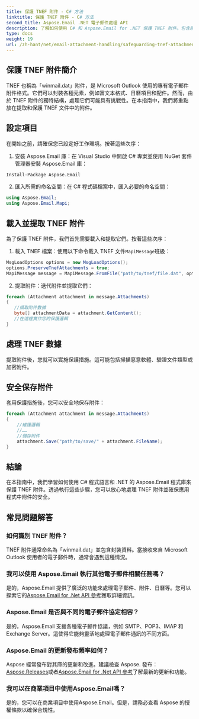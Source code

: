 ```yaml
---
title: 保護 TNEF 附件 - C# 方法
linktitle: 保護 TNEF 附件 - C# 方法
second_title: Aspose.Email .NET 電子郵件處理 API
description: 了解如何使用 C# 和 Aspose.Email for .NET 保護 TNEF 附件。包含原始碼的分步指南。
type: docs
weight: 19
url: /zh-hant/net/email-attachment-handling/safeguarding-tnef-attachments-csharp-method/
---
```


## 保護 TNEF 附件簡介

TNEF 也稱為「winmail.dat」附件，是 Microsoft Outlook 使用的專有電子郵件附件格式。它們可以封裝各種元素，例如富文本格式、日曆項目和配件。然而，由於 TNEF 附件的獨特結構，處理它們可能具有挑戰性。在本指南中，我們將重點放在提取和保護 TNEF 文件中的附件。

## 設定項目

在開始之前，請確保您已設定好工作環境。按著這些次序：

1. 安裝 Aspose.Email 庫：在 Visual Studio 中開啟 C# 專案並使用 NuGet 套件管理器安裝 Aspose.Email 庫：

```bash
Install-Package Aspose.Email
```

2. 匯入所需的命名空間：在 C# 程式碼檔案中，匯入必要的命名空間：

```csharp
using Aspose.Email;
using Aspose.Email.Mapi;
```

## 載入並提取 TNEF 附件

為了保護 TNEF 附件，我們首先需要載入和提取它們。按著這些次序：

1. 載入 TNEF 檔案：使用以下命令載入 TNEF 文件`MapiMessage`班級：

```csharp
MsgLoadOptions options = new MsgLoadOptions();
options.PreserveTnefAttachments = true;
MapiMessage message = MapiMessage.FromFile("path/to/tnef/file.dat", options);
```

2. 提取附件：迭代附件並提取它們：

```csharp
foreach (Attachment attachment in message.Attachments)
{
   //擷取附件數據
   byte[] attachmentData = attachment.GetContent();
   //在這裡實作您的保護邏輯
}
```

## 處理 TNEF 數據

提取附件後，您就可以實施保護措施。這可能包括掃描惡意軟體、驗證文件類型或加密附件。

## 安全保存附件

套用保護措施後，您可以安全地保存附件：

```csharp
foreach (Attachment attachment in message.Attachments)
{
    //維護邏輯
    //……
    //儲存附件
    attachment.Save("path/to/save/" + attachment.FileName);
}
```

## 結論

在本指南中，我們學習如何使用 C# 程式語言和 .NET 的 Aspose.Email 程式庫來保護 TNEF 附件。透過執行這些步驟，您可以放心地處理 TNEF 附件並確保應用程式中附件的安全。

## 常見問題解答

### 如何識別 TNEF 附件？

TNEF 附件通常命名為「winmail.dat」並包含封裝資料。當接收來自 Microsoft Outlook 使用者的電子郵件時，通常會遇到這種情況。

### 我可以使用 Aspose.Email 執行其他電子郵件相關任務嗎？

是的，Aspose.Email 提供了廣泛的功能來處理電子郵件、附件、日曆等。您可以探索它的[Aspose.Email for .Net API 參考](https://reference.aspose.com/email/net)獲取詳細資訊。

### Aspose.Email 是否與不同的電子郵件協定相容？

是的，Aspose.Email 支援各種電子郵件協議，例如 SMTP、POP3、IMAP 和 Exchange Server。這使得它能夠靈活地處理電子郵件通訊的不同方面。

### Aspose.Email 的更新發布頻率如何？

Aspose 經常發布對其庫的更新和改進。建議檢查 Aspose. 發布：[Aspose.Releases](https://releases.aspose.com/email/net/)或者[Aspose.Email for .Net API 參考](https://reference.aspose.com/email/net)了解最新的更新和功能。

### 我可以在商業項目中使用Aspose.Email嗎？

是的，您可以在商業項目中使用Aspose.Email。但是，請務必查看 Aspose 的授權條款以確保合規性。